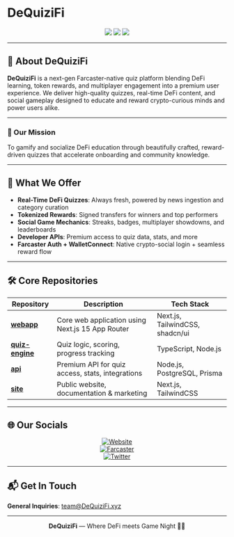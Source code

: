 # DeQuiziFi

<div align="center">
  <img src="https://img.shields.io/badge/Farcaster-Native-purple?style=for-the-badge" />
  <img src="https://img.shields.io/badge/DeFi-Learning-blue?style=for-the-badge" />
  <img src="https://img.shields.io/badge/Quiz%20Platform-Tokenized-orange?style=for-the-badge" />
</div>

---

## 🧠 About DeQuiziFi

**DeQuiziFi** is a next-gen Farcaster-native quiz platform blending DeFi learning, token rewards, and multiplayer engagement into a premium user experience. We deliver high-quality quizzes, real-time DeFi content, and social gameplay designed to educate and reward crypto-curious minds and power users alike.

---

### 🎯 Our Mission

To gamify and socialize DeFi education through beautifully crafted, reward-driven quizzes that accelerate onboarding and community knowledge.

---

## 🚀 What We Offer

- **Real-Time DeFi Quizzes**: Always fresh, powered by news ingestion and category curation
- **Tokenized Rewards**: Signed transfers for winners and top performers
- **Social Game Mechanics**: Streaks, badges, multiplayer showdowns, and leaderboards
- **Developer APIs**: Premium access to quiz data, stats, and more
- **Farcaster Auth + WalletConnect**: Native crypto-social login + seamless reward flow

---

## 🛠️ Core Repositories

| Repository        | Description | Tech Stack |
|-------------------|-------------|------------|
| **[webapp](https://github.com/DeQuizFi/webapp)**       | Core web application using Next.js 15 App Router | Next.js, TailwindCSS, shadcn/ui |
| **[quiz-engine](https://github.com/DeQuizFi/quiz-engine)** | Quiz logic, scoring, progress tracking | TypeScript, Node.js |
| **[api](https://github.com/DeQuizFi/api)**           | Premium API for quiz access, stats, integrations | Node.js, PostgreSQL, Prisma |
| **[site](https://github.com/DeQuizFi/site)**         | Public website, documentation & marketing | Next.js, TailwindCSS |

---

## 🌐 Our Socials

<div align="center">

[![Website](https://img.shields.io/badge/Website-dequizfi.xyz-purple?style=for-the-badge)](https://dequizfi.xyz)  
[![Farcaster](https://img.shields.io/badge/Farcaster-@dequizfi-8e44ad?style=for-the-badge)](https://warpcast.com/dequizfi)  
[![Twitter](https://img.shields.io/badge/Twitter-@dequizfi-1DA1F2?style=for-the-badge&logo=twitter)](https://twitter.com/dequizfi)

</div>

---

## 📬 Get In Touch

**General Inquiries**: [team@DeQuiziFi.xyz](mailto:team@DeQuiziFi.xyz)

---

<div align="center">
  <strong>DeQuiziFi</strong> — Where DeFi meets Game Night 🧠💸
</div>
